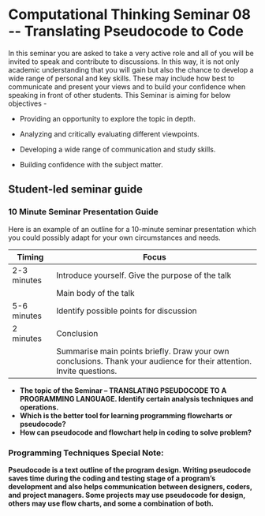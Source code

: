 # Computational Thinking Seminar 08 -- Translating Pseudocode to Code

In this seminar you are asked to take a very active role and all of you will be invited to speak and contribute to discussions. In this way, it is not only academic understanding that you will gain but also the chance to develop a wide range of personal and key skills. These may include how best to communicate and present your views and to build your confidence when speaking in front of other students. This Seminar is aiming for below objectives - 

- Providing an opportunity to explore the topic in depth.

- Analyzing and critically evaluating different viewpoints.

- Developing a wide range of communication and study skills.

- Building confidence with the subject matter.

## Student-led seminar guide

### 10 Minute Seminar Presentation Guide

Here is an example of an outline for a 10-minute seminar presentation which you could possibly adapt for your own circumstances and needs.

| Timing      | Focus                                                        |
| ----------- | ------------------------------------------------------------ |
| 2-3 minutes | Introduce yourself. Give the  purpose of the talk            |
|             | Main body of the talk                                        |
| 5-6 minutes | Identify possible points for  discussion                     |
| 2 minutes   | Conclusion                                                   |
|             | Summarise main points briefly.  Draw your own conclusions.  Thank your audience for  their attention. Invite questions. |

- **The topic of the Seminar – TRANSLATING PSEUDOCODE TO A PROGRAMMING LANGUAGE. Identify certain analysis techniques and operations.**
- **Which is the better tool for learning programming flowcharts or pseudocode?**
- **How can pseudocode and flowchart help in coding to solve problem?**

### Programming Techniques Special Note:

**Pseudocode is a text outline of the program design. Writing pseudocode saves time during the coding and testing stage of a program’s development and also helps communication between designers, coders, and project managers. Some projects may use pseudocode for design, others may use flow charts, and some a combination of both.**  

 